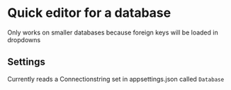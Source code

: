 # Quick editor for a database

Only works on smaller databases because foreign keys will be loaded in dropdowns

## Settings

Currently reads a Connectionstring set in appsettings.json called `Database`